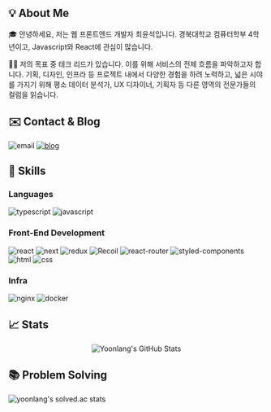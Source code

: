 ## 💡 About Me
🎓 안녕하세요, 저는 웹 프론트엔드 개발자 최윤석입니다. 경북대학교 컴퓨터학부 4학년이고, Javascript와 React에 관심이 많습니다.

<!--
💻 개발을 하며 현재 무엇을 쓰는지 알고 쓰기 위해 노력합니다.</br>
[Fetch와 Axios의 차이점](https://velog.io/@yoonlang)</br>
[CSS-in-CSS와 CSS-in-JS의 작동원리](https://velog.io/@yoonlang)</br>
[redux와 recoil의 작동원리](https://velog.io/@yoonlang)</br>
[[React] useEffect에서 비동기 작업하기](https://velog.io/@yoonlang)</br>
[[Next.js] SSG, SSR, CSR 알고 쓰기](https://velog.io/@yoonlang/Next.js-SSG-SSR-CSR)
-->

👨‍💻 저의 목표 중 테크 리드가 있습니다. 이를 위해 서비스의 전체 흐름을 파악하고자 합니다. 기획, 디자인, 인프라 등 프로젝트 내에서 다양한 경험을 하려 노력하고, 넓은 시야를 가지기 위해 평소 데이터 분석가, UX 디자이너, 기획자 등 다른 영역의 전문가들의 컬럼을 읽습니다.

## ✉️ Contact & Blog
![email](https://img.shields.io/badge/email-cdt9473%40gmail.com-EC8034)
[![blog](https://img.shields.io/badge/blog-velog.io%2F%40yoonlang-25BB86)](https://velog.io/@yoonlang)

## 🔨 Skills
### Languages
![typescript](https://img.shields.io/badge/TypeScript-3178C6?style=for-the-badge&logo=typescript&logoColor=white)
![javascript](https://img.shields.io/badge/JavaScript-323330?style=for-the-badge&logo=javascript&logoColor=F7DF1E)

### Front-End Development
![react](https://img.shields.io/badge/React-20232A?style=for-the-badge&logo=react&logoColor=61DAFB)
![next](https://img.shields.io/badge/Next-000000?style=for-the-badge&logo=nextdotjs&logoColor=FFFFFF)
![redux](https://img.shields.io/badge/Redux-593D88?style=for-the-badge&logo=redux&logoColor=white)
![Recoil](https://img.shields.io/badge/Recoil-3578e5?style=for-the-badge&logoColor=white)
![react-router](https://img.shields.io/badge/React_Router-CA4245?style=for-the-badge&logo=react-router&logoColor=white)
![styled-components](https://img.shields.io/badge/styled--components-DB7093?style=for-the-badge&logo=styled-components&logoColor=white)
![html](https://img.shields.io/badge/HTML5-E34F26?style=for-the-badge&logo=html5&logoColor=white)
![css](https://img.shields.io/badge/CSS3-1572B6?style=for-the-badge&logo=css3&logoColor=white)

### Infra
![nginx](https://img.shields.io/badge/nginx-009639?style=for-the-badge&logo=nginx&logoColor=white)
![docker](https://img.shields.io/badge/docker-2496ED?style=for-the-badge&logo=docker&logoColor=white)

<!--
### Testing
![jest](https://img.shields.io/badge/Jest-C21325?style=for-the-badge&logo=jest&logoColor=white)
![Testing Library](https://img.shields.io/badge/react%20testing%20library-E33332?style=for-the-badge&logo=TestingLibrary&logoColor=white)
-->


## 📈 Stats
<div align="center">
    <img src="https://github-readme-stats.vercel.app/api?username=Yoonlang&show_icons=true&hide_border=true" alt="Yoonlang's GitHub Stats">
</div>


## 📚 Problem Solving
![yoonlang's solved.ac stats](https://github-readme-solvedac.hyp3rflow.vercel.app/api/?handle=cdt416z)

